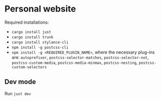 # Personal website

Required installations:

- `cargo install just`
- `cargo install trunk`
- `cargo install stylance-cli`
- `npm install -g postcss-cli`
- `npm install -g <REQUIRED_PLUGIN_NAME>`, where the necessary plug-ins are: `autoprefixer`, `postcss-selector-matches`, `postcss-selector-not`, `postcss-custom-media`, `postcss-media-minmax`, `postcss-nesting`, `postcss-custom-selectors`

## Dev mode

Run `just dev`
